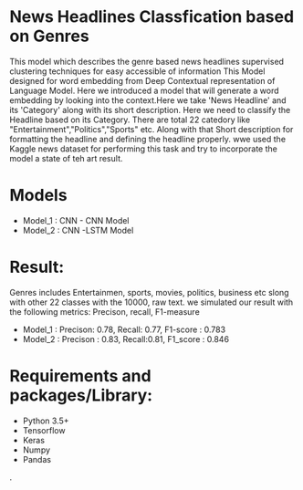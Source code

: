 # News Headlines Classfication based on Genres

This model which describes the genre based news headlines supervised clustering techniques for easy accessible of information 
This Model designed for word embedding from Deep Contextual representation of Language Model. Here we introduced a model that 
will generate a word embedding by looking into the context.Here we take 'News Headline' and its 'Category' along with its short description. Here we need to classify the Headline based on its Category. There are total 22 catedory like "Entertainment","Politics","Sports" etc. Along with that Short description for formatting the headline and defining the headline properly. wwe used the Kaggle news dataset for performing this task and try to incorporate the model a state of teh art result.

# Models
* Model_1 :  CNN - CNN Model 
* Model_2 :  CNN -LSTM Model

# Result:
Genres includes Entertainmen, sports, movies, politics, business etc slong with other 22 classes with the 10000, raw text. we simulated our result with the following metrics: Precison, recall, F1-measure

* Model_1 : Precison: 0.78, Recall: 0.77, F1-score : 0.783 
* Model_2 : Precison : 0.83, Recall:0.81, F1_score : 0.846

# Requirements and packages/Library:
* Python 3.5+ 
* Tensorflow  
* Keras 
* Numpy 
* Pandas 


.

